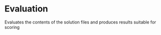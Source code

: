 # Evaluation
Evaluates the contents of the solution files and produces results suitable for scoring
